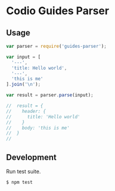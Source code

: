# Codio Guides Parser


## Usage

```js
var parser = require('guides-parser');

var input = [
  '---',
  'title: Hello world',
  '---',
  'this is me'
].join('\n');

var result = parser.parse(input);

//  result = {
//    header: {
//      title: 'Hello world'
//    }
//    body: 'this is me'
//  }
//
```


## Development


Run test suite.

```bash
$ npm test
```
